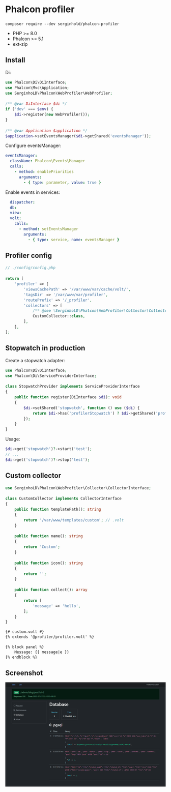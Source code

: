 # Phalcon profiler

`composer require --dev serginhold/phalcon-profiler`

* PHP >= 8.0
* Phalcon >= 5.1
* ext-zip

## Install

Di:
```php
use Phalcon\Di\DiInterface;
use Phalcon\Mvc\Application;
use SerginhoLD\Phalcon\WebProfiler\WebProfiler;

/** @var DiInterface $di */
if ('dev' === $env) {
    $di->register(new WebProfiler());
}

/** @var Application $application */
$application->setEventsManager($di->getShared('eventsManager'));
```

Configure eventsManager:
```yaml
eventsManager:
  className: Phalcon\Events\Manager
  calls:
    - method: enablePriorities
      arguments:
        - { type: parameter, value: true }
```

Enable events in services:
```yaml
  dispatcher:
  db:
  view:
  volt:
    calls:
      - method: setEventsManager
        arguments:
          - { type: service, name: eventsManager }
```

## Profiler config

```php
// ./config/config.php

return [
    'profiler' => [
        'viewsCachePath' => '/var/www/var/cache/volt/',
        'tagsDir' => '/var/www/var/profiler',
        'routePrefix' => '/_profiler',
        'collectors' => [
            /** @see \SerginhoLD\Phalcon\WebProfiler\Collector\CollectorInterface */
            CustomCollector::class,
        ],
    ],
];
```

## Stopwatch in production

Create a stopwatch adapter:
```php
use Phalcon\Di\DiInterface;
use Phalcon\Di\ServiceProviderInterface;

class StopwatchProvider implements ServiceProviderInterface
{
    public function register(DiInterface $di): void
    {
        $di->setShared('stopwatch', function () use ($di) {
            return $di->has('profilerStopwatch') ? $di->getShared('profilerStopwatch') : null;
        });
    }
}
```

Usage:
```php
$di->get('stopwatch')?->start('test');
// ...
$di->get('stopwatch')?->stop('test');
```

## Custom collector

```php
use SerginhoLD\Phalcon\WebProfiler\Collector\CollectorInterface;

class CustomCollector implements CollectorInterface
{
    public function templatePath(): string
    {
        return '/var/www/templates/custom'; // .volt
    }

    public function name(): string
    {
        return 'Custom';
    }

    public function icon(): string
    {
        return '';
    }

    public function collect(): array
    {
        return [
            'message' => 'hello',
        ];
    }
}
```

```text
{# custom.volt #}
{% extends '@profiler/profiler.volt' %}

{% block panel %}
    Message: {{ message|e }}
{% endblock %}
```

## Screenshot

![screenshot.png](screenshot.png)
